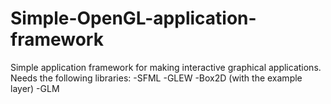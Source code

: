 # Simple-OpenGL-application-framework
Simple application framework for making interactive graphical applications.
Needs the following libraries:
-SFML
-GLEW
-Box2D (with the example layer)
-GLM
